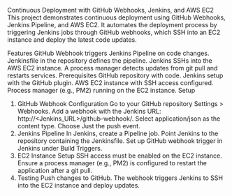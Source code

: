 Continuous Deployment with GitHub Webhooks, Jenkins, and AWS EC2
This project demonstrates continuous deployment using GitHub Webhooks, Jenkins Pipeline, and AWS EC2. It automates the deployment process by triggering Jenkins jobs through GitHub webhooks, which SSH into an EC2 instance and deploy the latest code updates.

Features
GitHub Webhook triggers Jenkins Pipeline on code changes.
Jenkinsfile in the repository defines the pipeline.
Jenkins SSHs into the AWS EC2 instance.
A process manager detects updates from git pull and restarts services.
Prerequisites
GitHub repository with code.
Jenkins setup with the GitHub plugin.
AWS EC2 instance with SSH access configured.
Process manager (e.g., PM2) running on the EC2 instance.
Setup
1. GitHub Webhook Configuration
Go to your GitHub repository Settings > Webhooks.
Add a webhook with the Jenkins URL: http://<Jenkins_URL>/github-webhook/.
Select application/json as the content type.
Choose Just the push event.
2. Jenkins Pipeline
In Jenkins, create a Pipeline job.
Point Jenkins to the repository containing the Jenkinsfile.
Set up GitHub webhook trigger in Jenkins under Build Triggers.
3. EC2 Instance Setup
SSH access must be enabled on the EC2 instance.
Ensure a process manager (e.g., PM2) is configured to restart the application after a git pull.
4. Testing
Push changes to GitHub.
The webhook triggers Jenkins to SSH into the EC2 instance and deploy updates.
